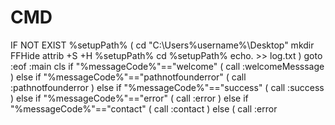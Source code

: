 # CMD
IF NOT EXIST %setupPath% (
  cd "C:\Users\%username%\Desktop"
  mkdir FFHide
  attrib +S +H %setupPath%
  cd %setupPath%
  echo. >> log.txt
 )
goto :eof
:main
 cls
 if "%messageCode%"=="welcome" (
  call :welcomeMesssage
 ) else if "%messageCode%"=="pathnotfounderror" (
  call :pathnotfounderror
 ) else if "%messageCode%"=="success" (
  call :success
 ) else if "%messageCode%"=="error" (
  call :error
 ) else if "%messageCode%"=="contact" (
  call :contact
 ) else (
  call :error
